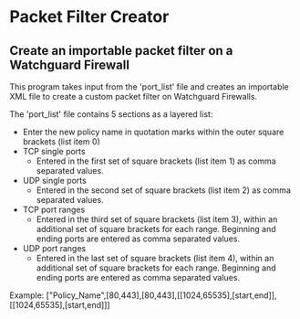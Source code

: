 # Packet Filter Creator

## Create an importable packet filter on a Watchguard Firewall

This program takes input from the 'port_list' file and creates an importable XML file to create a custom packet filter on Watchguard Firewalls.

The 'port_list' file contains 5 sections as a layered list:
- Enter the new policy name in quotation marks within the outer square brackets (list item 0)
- TCP single ports
    - Entered in the first set of square brackets (list item 1) as comma separated values.
- UDP single ports
    - Entered in the second set of square brackets (list item 2) as comma separated values.
- TCP port ranges
    - Entered in the third set of square brackets (list item 3), within an additional set of square brackets for each range. Beginning and ending ports are entered as comma separated values.
- UDP port ranges
    - Entered in the last set of square brackets (list item 4), within an additional set of square brackets for each range. Beginning and ending ports are entered as comma separated values.

Example: ["Policy_Name",[80,443],[80,443],[[1024,65535],[start,end]],[[1024,65535],[start,end]]]
